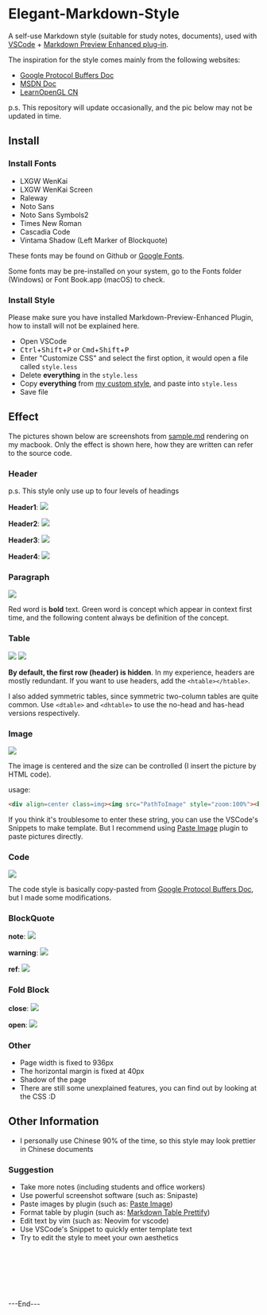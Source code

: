 # Elegant-Markdown-Style

A self-use Markdown style (suitable for study notes, documents), used with [VSCode](https://code.visualstudio.com/) + [Markdown Preview Enhanced plug-in](https://github.com/shd101wyy/markdown-preview-enhanced).

The inspiration for the style comes mainly from the following websites:
- [Google Protocol Buffers Doc](https://developers.google.com/protocol-buffers)
- [MSDN Doc](https://learn.microsoft.com/en-us/dotnet/api/system?view=net-7.0)
- [LearnOpenGL CN](https://learnopengl-cn.github.io/)

p.s. This repository will update occasionally, and the pic below may not be updated in time.



## Install

### Install Fonts
- LXGW WenKai
- LXGW WenKai Screen
- Raleway
- Noto Sans
- Noto Sans Symbols2
- Times New Roman
- Cascadia Code
- Vintama Shadow (Left Marker of Blockquote)

These fonts may be found on Github or [Google Fonts](https://fonts.google.com/).

Some fonts may be pre-installed on your system, go to the Fonts folder (Windows) or Font Book.app (macOS) to check.

### Install Style
Please make sure you have installed Markdown-Preview-Enhanced Plugin, how to install will not be explained here.

- Open VSCode
- <kbd>Ctrl</kbd>+<kbd>Shift</kbd>+<kbd>P</kbd> or <kbd>Cmd</kbd>+<kbd>Shift</kbd>+<kbd>P</kbd>
- Enter "Customize CSS" and select the first option, it would open a file called `style.less`
- Delete **everything** in the `style.less`
- Copy **everything** from [my custom style](src/Thin-Style.less), and paste into `style.less`
- Save file



## Effect

The pictures shown below are screenshots from [sample.md](sample/sample.md) rendering on my macbook. Only the effect is shown here, how they are written can refer to the source code.

### Header

p.s. This style only use up to four levels of headings

**Header1**:
![](.Image/Snipaste_2023-02-09_20-15-45.png)

**Header2**:
![](.Image/Snipaste_2023-02-09_20-15-54.png)

**Header3**:
![](.Image/Snipaste_2023-02-09_20-16-00.png)

**Header4**:
![](.Image/Snipaste_2023-02-09_20-16-07.png)

### Paragraph
![](.Image/Snipaste_2023-02-09_20-17-13.png)

Red word is **bold** text. Green word is concept which appear in context first time, and the following content always be definition of the concept.

### Table
![](.Image/Snipaste_2023-02-09_20-20-28.png)
![](.Image/Snipaste_2023-02-09_20-20-43.png)

**By default, the first row (header) is hidden**. In my experience, headers are mostly redundant. If you want to use headers, add the `<htable></htable>`.

I also added symmetric tables, since symmetric two-column tables are quite common. Use `<dtable>` and `<dhtable>` to use the no-head and has-head versions respectively.

### Image
![](.Image/Snipaste_2023-02-09_20-19-57.png)

The image is centered and the size can be controlled (I insert the picture by HTML code).

usage:
```markdown
<div align=center class=img><img src="PathToImage" style="zoom:100%"><br></div>
```

If you think it's troublesome to enter these string, you can use the VSCode's Snippets to make template. But I recommend using [Paste Image](https://marketplace.visualstudio.com/items?itemName=mushan.vscode-paste-image&ssr=false#overview) plugin to paste pictures directly.

### Code
![](.Image/Snipaste_2023-02-09_20-20-36.png)

The code style is basically copy-pasted from [Google Protocol Buffers Doc](https://developers.google.com/protocol-buffers), but I made some modifications.

### BlockQuote
**note**:
![](.Image/Snipaste_2023-02-09_20-20-14.png)

**warning**:
![](.Image/Snipaste_2023-02-09_20-20-21.png)

**ref**:
![](.Image/2023-02-09-20-31-42.png)

### Fold Block
**close**:
![](.Image/Snipaste_2023-02-09_20-20-50.png)

**open**:
![](.Image/Snipaste_2023-02-09_20-20-57.png)


### Other
- Page width is fixed to 936px
- The horizontal margin is fixed at 40px
- Shadow of the page
- There are still some unexplained features, you can find out by looking at the CSS :D



## Other Information

- I personally use Chinese 90% of the time, so this style may look prettier in Chinese documents

### Suggestion
- Take more notes (including students and office workers)
- Use powerful screenshot software (such as: Snipaste)
- Paste images by plugin (such as: [Paste Image](https://marketplace.visualstudio.com/items?itemName=mushan.vscode-paste-image&ssr=false#overview))
- Format table by plugin (such as: [Markdown Table Prettify](https://marketplace.visualstudio.com/items?itemName=darkriszty.markdown-table-prettify&ssr=false#overview))
- Edit text by vim (such as: Neovim for vscode)
- Use VSCode's Snippet to quickly enter template text
- Try to edit the style to meet your own aesthetics







<br>
<br>
<br>
<br>
<br>
<br>
---End---
